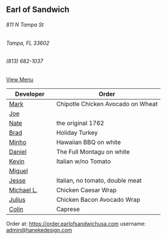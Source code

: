 ## Earl of Sandwich
###### 811 N Tampa St
###### Tampa, FL 33602
###### (813) 682-1037

[View Menu](https://www.earlofsandwichusa.com/menu/)

Developer     | Order
--------------|---------------------
[Mark](http://github.com/mark-smithtb)              | Chipotle Chicken Avocado on Wheat
[Joe](https://github.com/Montchat)                  | 
[Nate](https://github.com/thunemn)                  | the original 1762
[Brad](https://github.com/bself)                    | Holiday Turkey
[Minho](https://github.com/minhochoi)               | Hawaiian BBQ on white
[Daniel](https://github.come/dtartaglia)            | The Full Montagu on white
[Kevin]()                                           | Italian w/no Tomato
[Miguel](https://github.com/MiguelBrito1086)        |         
[Jesse](https://github.com/jessecurry)              | Italian, no tomato, double meat
[Michael L.]()                                      | Chicken Caesar Wrap
[Julius](https://github.com/jbzozowski)             | Chicken Bacon Avocado Wrap
[Colin](https://github.com/ColinFendrick)           | Caprese


Order at: https://order.earlofsandwichusa.com
username: admin@hanekedesign.com
